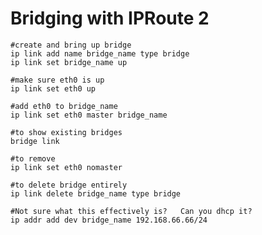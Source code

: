 <!-- TITLE: Bridging -->
<!-- SUBTITLE: A quick summary of Bridging -->

# Bridging with IPRoute 2
```
#create and bring up bridge
ip link add name bridge_name type bridge
ip link set bridge_name up

#make sure eth0 is up
ip link set eth0 up

#add eth0 to bridge_name
ip link set eth0 master bridge_name

#to show existing bridges
bridge link

#to remove
ip link set eth0 nomaster

#to delete bridge entirely
ip link delete bridge_name type bridge

#Not sure what this effectively is?   Can you dhcp it?
ip addr add dev bridge_name 192.168.66.66/24

```
